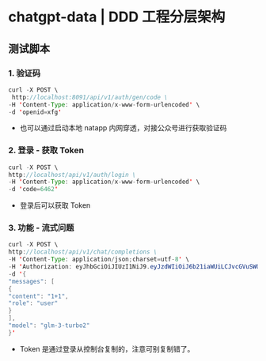 # chatgpt-data | DDD 工程分层架构

## 测试脚本

### 1. 验证码

```java
curl -X POST \
 http://localhost:8091/api/v1/auth/gen/code \
-H 'Content-Type: application/x-www-form-urlencoded' \
-d 'openid=xfg'
```

- 也可以通过启动本地 natapp 内网穿透，对接公众号进行获取验证码

### 2. 登录 - 获取 Token

```java
curl -X POST \
http://localhost/api/v1/auth/login \
-H 'Content-Type: application/x-www-form-urlencoded' \
-d 'code=6462'
```

- 登录后可以获取 Token

### 3. 功能 - 流式问题

```java
curl -X POST \
http://localhost/api/v1/chat/completions \
-H 'Content-Type: application/json;charset=utf-8' \
-H 'Authorization: eyJhbGciOiJIUzI1NiJ9.eyJzdWIiOiJ6b21iaWUiLCJvcGVuSWQiOiJ6b21iaWUiLCJleHAiOjE3MjgwNDY4NTMsImlhdCI6MTcyNzQ0MjA1MywianRpIjoiZmUwNTk2N2ItMDhhNi00ZWEzLThkZDYtMzgwMTRlYzI3MTQ4In0.4kn-PzbClC_Ngc7czDt5uvPZVsgRGW1I0_yjfua75qc' \
-d '{
"messages": [
{
"content": "1+1",
"role": "user"
}
],
"model": "glm-3-turbo2"
}'
```

- Token 是通过登录从控制台复制的，注意可别复制错了。